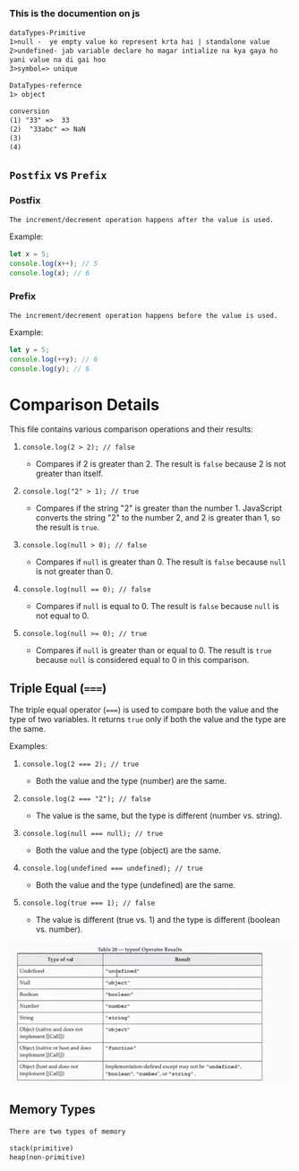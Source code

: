### This is the documention on js

```
dataTypes-Primitive
1>null -  ye empty value ko represent krta hai | standalone value
2>undefined- jab variable declare ho magar intialize na kya gaya ho yani value na di gai hoo
3>symbol=> unique
```

```
DataTypes-refernce
1> object
```

```
conversion
(1) "33" =>  33
(2)  "33abc" => NaN
(3)
(4)
```

## `Postfix` vs `Prefix`

### Postfix

```
The increment/decrement operation happens after the value is used.
```

Example:

```javascript
let x = 5;
console.log(x++); // 5
console.log(x); // 6
```

### Prefix

```
The increment/decrement operation happens before the value is used.
```

Example:

```javascript
let y = 5;
console.log(++y); // 6
console.log(y); // 6
```

# Comparison Details

This file contains various comparison operations and their results:

1. `console.log(2 > 2); // false`

   - Compares if 2 is greater than 2. The result is `false` because 2 is not greater than itself.

2. `console.log("2" > 1); // true`

   - Compares if the string "2" is greater than the number 1. JavaScript converts the string "2" to the number 2, and 2 is greater than 1, so the result is `true`.

3. `console.log(null > 0); // false`

   - Compares if `null` is greater than 0. The result is `false` because `null` is not greater than 0.

4. `console.log(null == 0); // false`

   - Compares if `null` is equal to 0. The result is `false` because `null` is not equal to 0.

5. `console.log(null >= 0); // true`
   - Compares if `null` is greater than or equal to 0. The result is `true` because `null` is considered equal to 0 in this comparison.

## Triple Equal (`===`)

The triple equal operator (`===`) is used to compare both the value and the type of two variables. It returns `true` only if both the value and the type are the same.

Examples:

1. `console.log(2 === 2); // true`

   - Both the value and the type (number) are the same.

2. `console.log(2 === "2"); // false`

   - The value is the same, but the type is different (number vs. string).

3. `console.log(null === null); // true`

   - Both the value and the type (object) are the same.

4. `console.log(undefined === undefined); // true`

   - Both the value and the type (undefined) are the same.

5. `console.log(true === 1); // false`
   - The value is different (true vs. 1) and the type is different (boolean vs. number).

![datatype retun value]({B835067D-0999-4806-ACE3-CDBE8FCF32A3}.png)

## Memory Types

`There are two types of memory`

```
stack(primitive)
heap(non-primitive)
```
